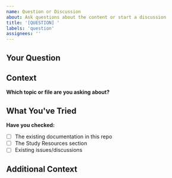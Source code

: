 ```yaml
---
name: Question or Discussion
about: Ask questions about the content or start a discussion
title: '[QUESTION] '
labels: 'question'
assignees: ''
---
```


## Your Question

<!-- Ask your question clearly and concisely -->

## Context

**Which topic or file are you asking about?**
<!-- e.g., "Database normalization section" or "Machine Learning/Deep Learning.md" -->

## What You've Tried

**Have you checked:**
- [ ] The existing documentation in this repo
- [ ] The Study Resources section
- [ ] Existing issues/discussions

## Additional Context

<!-- Any other information that helps clarify your question -->

